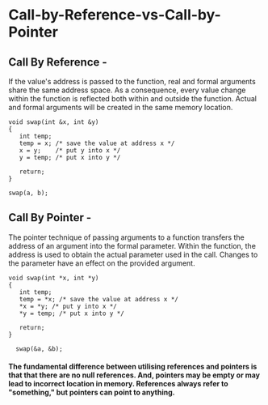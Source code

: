 # Call-by-Reference-vs-Call-by-Pointer
## Call By Reference - 
If the value's address is passed to the function, real and formal arguments share the same address space. As a consequence, every value change within the function is reflected both within and outside the function. Actual and formal arguments will be created in the same memory location.
```
void swap(int &x, int &y)
{
   int temp;
   temp = x; /* save the value at address x */
   x = y;    /* put y into x */
   y = temp; /* put x into y */

   return;
}

swap(a, b);
```
## Call By Pointer -
The pointer technique of passing arguments to a function transfers the address of an argument into the formal parameter. Within the function, the address is used to obtain the actual parameter used in the call. Changes to the parameter have an effect on the provided argument.
```
void swap(int *x, int *y)
{
   int temp;
   temp = *x; /* save the value at address x */
   *x = *y; /* put y into x */
   *y = temp; /* put x into y */

   return;
}

  swap(&a, &b);
```


#### The fundamental difference between utilising references and pointers is that that there are no null references. And, pointers may be empty or may lead to incorrect location in memory. References always refer to "something," but pointers can point to anything.
